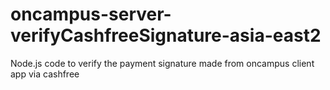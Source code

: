 # oncampus-server-verifyCashfreeSignature-asia-east2
Node.js code to verify the payment signature made from oncampus client app via cashfree
